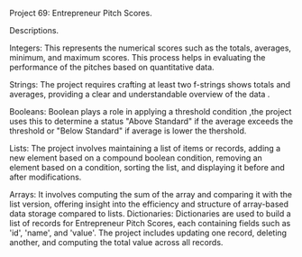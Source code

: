 Project 69: Entrepreneur Pitch Scores.

Descriptions.

Integers:
This represents the numerical scores such as the totals, averages, minimum, and maximum scores. This process helps in evaluating the performance of the pitches based on quantitative data.

Strings:
The project requires crafting at least two f-strings shows totals and averages, providing a clear and understandable overview of the data .

Booleans:
Boolean  plays a role in applying a threshold condition ,the project uses this to determine a status "Above Standard" if the average exceeds the threshold or "Below Standard" if average is lower the thershold. 

Lists:
The project involves maintaining a list of items or records, adding a new element based on a compound boolean condition, removing an element based on a condition, sorting the list, and displaying it before and after modifications.

Arrays:
It involves computing the sum of the array and comparing it with the list version, offering insight into the efficiency and structure of array-based data storage compared to lists.
Dictionaries:
Dictionaries are used to build a list of records for Entrepreneur Pitch Scores, each containing fields such as 'id', 'name', and 'value'. The project includes updating one record, deleting another, and computing the total value across all records.

